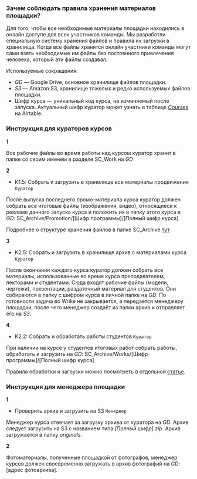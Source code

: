 ### Зачем соблюдать правила хранения материалов площадки?

Для того, чтобы все необходимые материалы площадки находились в онлайн доступе для всех участников команды. Мы разработли специальную систему хранения файлов и правила их загрузки в хранилища. Когда все файлы хранятся онлайн участники команды могут сами взять необходимые им файлы без постоянного привлечения человека, который эти файлы создавал.

Используемые сокращения:

* *GD* — Google Drive, основное хранилище файлов площадки.
* *S3* — Amazon S3, хранилище тяжелых и редко используемых файлов площадки.
* Шифр курса — уникальный код курса, не изменяемый после запуска. Актуальный шифр куратор может узнать в таблице [*Courses*](https://airtable.com/tblBNZMhf6BA3aIbc/viwQT534yuhA3EkwW) на Airtable.

### Инструкция для кураторов курсов

**1**

Все рабочие файлы во время работы над курсом куратор хранит в папке со своим именем в разделе SC\_Work на *GD*

**2**

* K1.5: Собрать и загрузить в хранилище все материалы продвижения `Куратор`

После выпуска последнего промо-материала курса куратор должен собрать все итоговые файлы (изображения, видео), относящиеся к рекламе данного запуска курса и положить их в папку этого курса в *GD*: SC\_Archive/Promotion/[Шифр программы]/[Полный шифр курса]

Подробнее о структуре хранения файлов в папке SC\_Archive [тут](https://beegit.com/hive#projects/56619bf838f0dad6309c6d7e/files/57dc4ef48adba4e16ac09430)

**3**

* K2.5: Собрать и загрузить в хранилище архив с материалами курса `Куратор`

После окончания каждого курса куратор должен собрать все материалы, использованные во время курса преподавателем, лекторами и студентами. Сюда входят рабочие файлы (модели, чертежи), презентации, раздаточный материал для студентов.
Они собираются в папку с шифром курса в личной папке на *GD*. По готовности задача во Wrike не закрывается, а передается менеджеру площадки, после чего менеджер создаёт из папки архив и отправляет его на *S3*.

**4**

* K2.2: Собрать и обработать работы студентов `Куратор`

При наличии на курсе у студентов итоговых работ собрать работы, обработать и загрузить на *GD*: SC\_Archive/Works/[Шифр программы]/[Полный шифр курса]

Правила обработки и загрузки можно посмотреть в отдельной [статье](ссылка).

### Инструкция для менеджера площадки

**1**

* Проверить архив и загрузить на S3 `Менеджер`

Менеджер курса отвечает за загрузку архива от куратора на *GD*. Архив следует загрузить на S3 с названием типа *[Полный шифр].zip*.
Архив загружается в папку *originals*.

**2**

Фотоматериалы, полученные площадкой от фотографов, менеджер курсов должен своевременно загружать в архив фотографий на *GD*: 
[адрес фотоархива].
